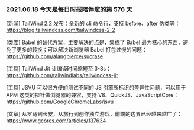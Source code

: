 ### 2021.06.18 今天是每日时报陪伴您的第 576 天

[新闻] TailWind 2.2 发布：全新的 cli 命令行，支持 before、after 伪类等：<https://blog.tailwindcss.com/tailwindcss-2-2>

[类库] Babel 的替代方案，主要解决的点是，集成了 Babel 最为核心的东西，避免了更多的转换；可以解决新浏览器 Babel 打包过慢的问题：https://github.com/alangpierce/sucrase

[工具] TailWind Jit 让编译时间缩短至 3-8s：https://github.com/tailwindlabs/tailwindcss-jit

[工具] JSVU 可以很方便的测试不同的 JS 引擎所标识的差异性问题，可以用于 APM 这类的探针做浏览器的兼容，支持 V8、QuickJS、JavaScriptCore：https://github.com/GoogleChromeLabs/jsvu

[文章] 从罗马到长安，从旅行到创作独立游戏，前端的边界已经越来越广了：<https://www.gcores.com/articles/137634>
